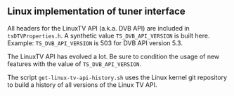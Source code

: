 ## Linux implementation of tuner interface

All headers for the LinuxTV API (a.k.a. DVB API) are included in `tsDTVProperties.h`.
A synthetic value `TS_DVB_API_VERSION` is built here.
Example: `TS_DVB_API_VERSION` is 503 for DVB API version 5.3.

The LinuxTV API has evolved a lot. Be sure to condition the usage of new
features with the value of `TS_DVB_API_VERSION`.

The script `get-linux-tv-api-history.sh` uses the Linux kernel git repository
to build a history of all versions of the Linux TV API.
